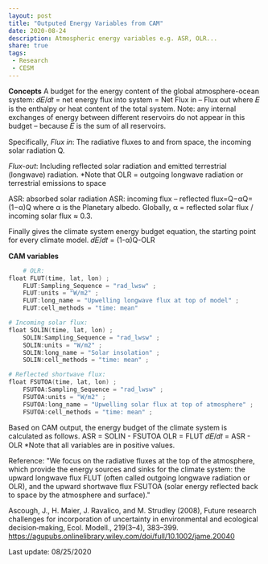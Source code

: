 ```yaml
---
layout: post
title: "Outputed Energy Variables from CAM"
date: 2020-08-24
description: Atmospheric energy variables e.g. ASR, OLR...
share: true
tags:
 - Research
 - CESM
---
```


**Concepts**
A budget for the energy content of the global atmosphere-ocean system:
𝑑𝐸/𝑑𝑡 = net energy flux into system = Net Flux in – Flux out
where 𝐸 is the enthalpy or heat content of the total system. 
Note: any internal exchanges of energy between different reservoirs do not appear in this budget – because 𝐸 is the sum of all reservoirs.

Specifically,
*Flux in*:
The radiative fluxes to and from space, the incoming solar radiation Q. 

*Flux-out*:
Including reflected solar radiation and emitted terrestrial (longwave) radiation.
*Note that OLR = outgoing longwave radiation or terrestrial emissions to space

ASR: absorbed solar radiation
ASR: incoming flux – reflected flux=Q−αQ=(1−α)Q
where α is the Planetary albedo. Globally, α = reflected solar flux / incoming solar flux ≈ 0.3.

Finally gives the climate system energy budget equation, the starting point for every climate model.
𝑑𝐸/𝑑𝑡 = (1-α)Q-OLR

**CAM variables**
```powershell
    # OLR:
float FLUT(time, lat, lon) ;
    FLUT:Sampling_Sequence = "rad_lwsw" ;
    FLUT:units = "W/m2" ;
    FLUT:long_name = "Upwelling longwave flux at top of model" ;
    FLUT:cell_methods = "time: mean" 

# Incoming solar flux:
float SOLIN(time, lat, lon) ;
    SOLIN:Sampling_Sequence = "rad_lwsw" ;
    SOLIN:units = "W/m2" ;
    SOLIN:long_name = "Solar insolation" ;
    SOLIN:cell_methods = "time: mean" ;

# Reflected shortwave flux:
float FSUTOA(time, lat, lon) ;
    FSUTOA:Sampling_Sequence = "rad_lwsw" ;
    FSUTOA:units = "W/m2" ;
    FSUTOA:long_name = "Upwelling solar flux at top of atmosphere" ;
    FSUTOA:cell_methods = "time: mean" ;
```
Based on CAM output, the energy budget of the climate system is calculated as follows.
ASR = SOLIN - FSUTOA
OLR = FLUT
𝑑𝐸/𝑑𝑡 = ASR - OLR
*Note that all variables are in positive values.

Reference:
"We focus on the radiative fluxes at the top of the atmosphere, which provide the energy sources and sinks for the climate system: the upward longwave flux FLUT (often called outgoing longwave radiation or OLR), and the upward shortwave flux FSUTOA (solar energy reflected back to space by the atmosphere and surface)."

Ascough, J., H. Maier, J. Ravalico, and M. Strudley (2008), Future research challenges for incorporation of uncertainty in environmental and ecological decision‐making, Ecol. Modell., 219(3–4), 383–399.
https://agupubs.onlinelibrary.wiley.com/doi/full/10.1002/jame.20040

Last update: 08/25/2020

